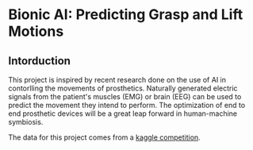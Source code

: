 # Bionic AI: Predicting Grasp and Lift Motions

## Intorduction

This project is inspired by recent research done on the use of AI in contorlling the movements of prosthetics. Naturally generated electric signals from the patient's muscles (EMG) or brain (EEG) can be used to predict the movement they intend to perform. The optimization of end to end prosthetic devices will be a great leap forward in human-machine symbiosis.

The data for this project comes from a [kaggle competition](https://www.kaggle.com/c/grasp-and-lift-eeg-detection/data). 
